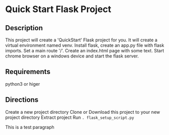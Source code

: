 <h1>Quick Start Flask Project</h1>

<h2>Description</h2>
This project will create a 'QuickStart' Flask project for you. It will create a virtual environment named venv. Install flask, create an app.py file with flask imports. Set a main route '/'. Create an index.html page with some text. Start chrome browser on a windows device and start the flask server.

<h2>Requirements</h2>
python3 or higer

<h2>Directions</h2>
Create a new project directory
Clone or Download this project to your new project directory
Extract project
Run <code>. flask_setup_script.py</code>

<p>This is a test paragraph</p>

